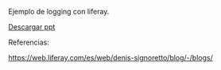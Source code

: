 Ejemplo de logging con liferay. 

<a href="https://github.com/dmcisneros/liferay-logging/raw/master/src/main/resources/CoE-LR-Pildoras-logging.pptx">Descargar ppt</a>

Referencias:

<a href="https://web.liferay.com/es/web/denis-signoretto/blog/-/blogs/">https://web.liferay.com/es/web/denis-signoretto/blog/-/blogs/</a>